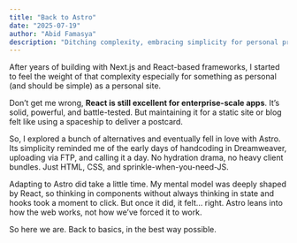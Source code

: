 ```yaml
---
title: "Back to Astro"
date: "2025-07-19"
author: "Abid Famasya"
description: "Ditching complexity, embracing simplicity for personal projects, Astro just feels right."
---
```


After years of building with Next.js and React-based frameworks, I started to feel the weight of that complexity especially for something as personal (and should be simple) as a personal site.

Don’t get me wrong, **React is still excellent for enterprise-scale apps**. It’s solid, powerful, and battle-tested. But maintaining it for a static site or blog felt like using a spaceship to deliver a postcard.

So, I explored a bunch of alternatives and eventually fell in love with Astro. Its simplicity reminded me of the early days of handcoding in Dreamweaver, uploading via FTP, and calling it a day. No hydration drama, no heavy client bundles. Just HTML, CSS, and sprinkle-when-you-need-JS.

Adapting to Astro did take a little time. My mental model was deeply shaped by React, so thinking in components without always thinking in state and hooks took a moment to click. But once it did, it felt… right. Astro leans into how the web works, not how we’ve forced it to work.

So here we are. Back to basics, in the best way possible.
